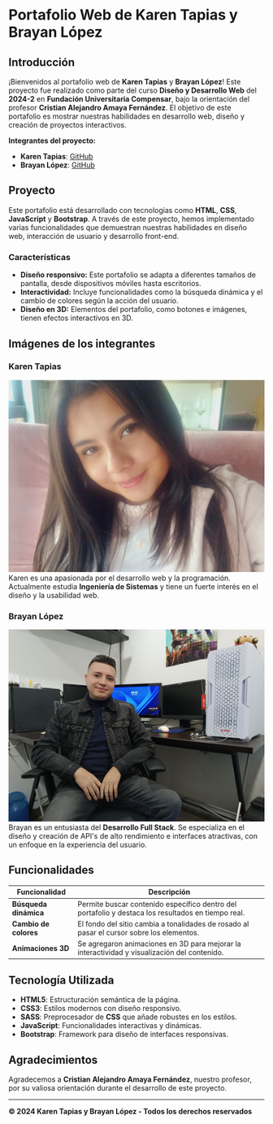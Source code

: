 # Portafolio Web de Karen Tapias y Brayan López

## Introducción

¡Bienvenidos al portafolio web de **Karen Tapias** y **Brayan López**! Este proyecto fue realizado como parte del curso **Diseño y Desarrollo Web** del **2024-2** en **Fundación Universitaria Compensar**, bajo la orientación del profesor **Cristian Alejandro Amaya Fernández**. El objetivo de este portafolio es mostrar nuestras habilidades en desarrollo web, diseño y creación de proyectos interactivos.

**Integrantes del proyecto:**

- **Karen Tapias**: [GitHub](https://github.com/nerak610)
- **Brayan López**: [GitHub](https://github.com/BrayanGLopez)

## Proyecto

Este portafolio está desarrollado con tecnologías como **HTML**, **CSS**, **JavaScript** y **Bootstrap**. A través de este proyecto, hemos implementado varias funcionalidades que demuestran nuestras habilidades en diseño web, interacción de usuario y desarrollo front-end.

### Características

- **Diseño responsivo:** Este portafolio se adapta a diferentes tamaños de pantalla, desde dispositivos móviles hasta escritorios.
- **Interactividad:** Incluye funcionalidades como la búsqueda dinámica y el cambio de colores según la acción del usuario.
- **Diseño en 3D:** Elementos del portafolio, como botones e imágenes, tienen efectos interactivos en 3D.
  
## Imágenes de los integrantes

### Karen Tapias
![Imagen de Karen Tapias](images/mia.jpg)
Karen es una apasionada por el desarrollo web y la programación. Actualmente estudia **Ingeniería de Sistemas** y tiene un fuerte interés en el diseño y la usabilidad web.

### Brayan López
![Imagen de Brayan López](images/brayan-readme.jpg)
Brayan es un entusiasta del **Desarrollo Full Stack**. Se especializa en el diseño y creación de API's de alto rendimiento e interfaces atractivas, con un enfoque en la experiencia del usuario.

## Funcionalidades

| Funcionalidad          | Descripción                                                                                  |
|------------------------|----------------------------------------------------------------------------------------------|
| **Búsqueda dinámica**   | Permite buscar contenido específico dentro del portafolio y destaca los resultados en tiempo real. |
| **Cambio de colores**   | El fondo del sitio cambia a tonalidades de rosado al pasar el cursor sobre los elementos.      |
| **Animaciones 3D**      | Se agregaron animaciones en 3D para mejorar la interactividad y visualización del contenido.   |

## Tecnología Utilizada

- **HTML5**: Estructuración semántica de la página.
- **CSS3**: Estilos modernos con diseño responsivo.
- **SASS**: Preprocesador de **CSS** que añade robustes en los estilos.
- **JavaScript**: Funcionalidades interactivas y dinámicas.
- **Bootstrap**: Framework para diseño de interfaces responsivas.

## Agradecimientos

Agradecemos a **Cristian Alejandro Amaya Fernández**, nuestro profesor, por su valiosa orientación durante el desarrollo de este proyecto.

---

**© 2024 Karen Tapias y Brayan López - Todos los derechos reservados**




